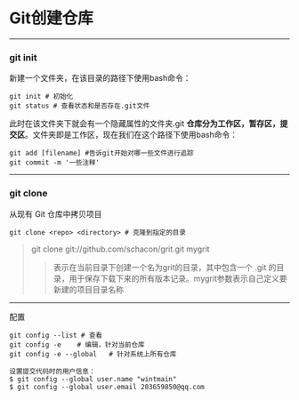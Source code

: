# Git创建仓库
***
### git init
新建一个文件夹，在该目录的路径下使用bash命令：

    git init # 初始化    
    git status # 查看状态和是否存在.git文件
    

此时在该文件夹下就会有一个隐藏属性的文件夹.git
**仓库分为工作区，暂存区，提交区**。文件夹即是工作区，现在我们在这个路径下使用bash命令：

    git add [filename] #告诉git开始对哪一些文件进行追踪
    git commit -m '一些注释'
***
### git clone
从现有 Git 仓库中拷贝项目

    git clone <repo> <directory> # 克隆到指定的目录

>git clone git://github.com/schacon/grit.git mygrit
>>表示在当前目录下创建一个名为grit的目录，其中包含一个 .git 的目录，用于保存下载下来的所有版本记录。mygrit参数表示自己定义要新建的项目目录名称

***
配置

    git config --list # 查看
    git config -e    # 编辑，针对当前仓库 
    git config -e --global   # 针对系统上所有仓库
    
    设置提交代码时的用户信息： 
    $ git config --global user.name "wintmain"
    $ git config --global user.email 203659850@qq.com